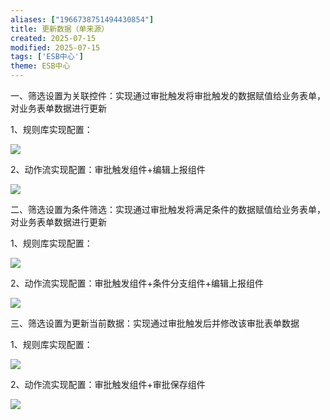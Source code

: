 ```yaml
---
aliases: ["1966738751494430854"]
title: 更新数据（单来源）
created: 2025-07-15
modified: 2025-07-15
tags: ['ESB中心']
theme: ESB中心
---
```


一、筛选设置为关联控件：实现通过审批触发将审批触发的数据赋值给业务表单，对业务表单数据进行更新

1、规则库实现配置：

![](4ddea4176b6d3384652d699429659bcd.jpg)

2、动作流实现配置：审批触发组件+编辑上报组件

![](fcffb0659d16b3ada3127408fc8f41c1.jpg)

二、筛选设置为条件筛选：实现通过审批触发将满足条件的数据赋值给业务表单，对业务表单数据进行更新

1、规则库实现配置：

![](3851defbf5fde930ec362ec00676e098.jpg)

2、动作流实现配置：审批触发组件+条件分支组件+编辑上报组件

![](bba8252e721752ba0cfc313737442511.jpg)

三、筛选设置为更新当前数据：实现通过审批触发后并修改该审批表单数据

1、规则库实现配置：

![](c65cce9818f19a40e26d0ff6e865cc65.jpg)

2、动作流实现配置：审批触发组件+审批保存组件

![](ec5f6d766ae8a767def2070ae9f36a46.jpg)